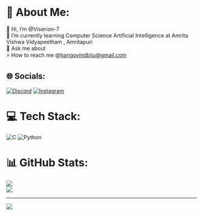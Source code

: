 # 💫 About Me:
🔭 Hi, I’m @Viserion-7<br>🌱 I’m currently learning Computer Science Artificial Intelligence at Amrita Vishwa Vidyapeetham , Amritapuri<br>💬 Ask me about<br>⚡  How to reach me @harigovindbiju@gmail.com


## 🌐 Socials:
[![Discord](https://img.shields.io/badge/Discord-%237289DA.svg?logo=discord&logoColor=white)](htttps://discord.gg/Viserion#5320) [![Instagram](https://img.shields.io/badge/Instagram-%23E4405F.svg?logo=Instagram&logoColor=white)](https://instagram.com/_viserion7_) 

# 💻 Tech Stack:
![C](https://img.shields.io/badge/c-%2300599C.svg?style=for-the-badge&logo=c&logoColor=white) ![Python](https://img.shields.io/badge/python-3670A0?style=for-the-badge&logo=python&logoColor=ffdd54)
# 📊 GitHub Stats:
![](https://github-readme-stats.vercel.app/api?username=Viserion-7&theme=dark&hide_border=false&include_all_commits=false&count_private=false)<br/>
![](https://github-readme-streak-stats.herokuapp.com/?user=Viserion-7&theme=dark&hide_border=false)<br/>

---
[![](https://visitcount.itsvg.in/api?id=Viserion-7&icon=0&color=0)](https://visitcount.itsvg.in)

<!-- Proudly created with GPRM ( https://gprm.itsvg.in ) -->
